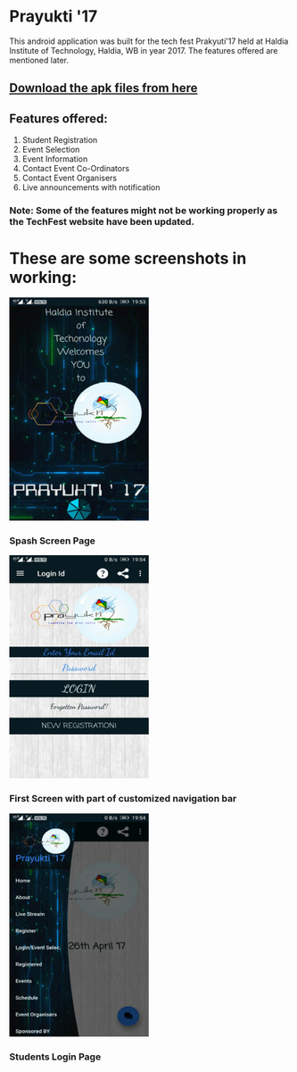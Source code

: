 # Prayukti '17
This android application was built for the tech fest Prakyuti'17 held at Haldia Institute of Technology, Haldia, WB
in year 2017. The features offered are mentioned later.

## [Download the apk files from here](https://github.com/coolnishant/Prayukti/blob/master/Prayukti%20'17.apk)

## Features offered:
1.  Student Registration
2.  Event Selection
3.  Event Information
4.  Contact Event Co-Ordinators
5.  Contact Event Organisers
6.  Live announcements with notification

### Note: Some of the features might not be working properly as the TechFest website have been updated.

# These are some screenshots in working:

<img src="https://github.com/coolnishant/Prayukti/blob/master/Photo%20from%20nisH.jpg" height ="400" width="250" alt="Spash Screen Page">

### Spash Screen Page
<img src="https://github.com/coolnishant/Prayukti/blob/master/Photo%20from%20nisH%20(1).jpg" height ="400" width="250" alt="First Screen with part of customized navigation bar">

### First Screen with part of customized navigation bar 
<img src="https://github.com/coolnishant/Prayukti/blob/master/Photo%20from%20nisH%20(2).jpg" height ="400" width="250" alt="Students Login Page">

### Students Login Page

